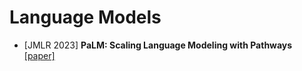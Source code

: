 # Language Models
- [JMLR 2023] **PaLM: Scaling Language Modeling with Pathways** [[paper]](https://www.jmlr.org/papers/volume24/22-1144/22-1144.pdf)
